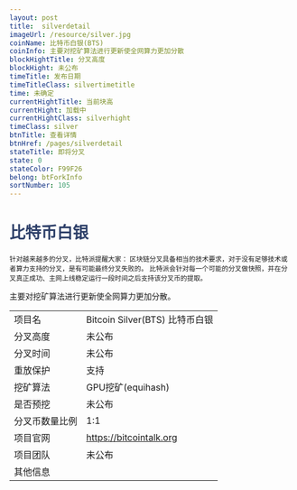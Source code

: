 ```yaml
---
layout: post
title:  silverdetail
imageUrl: /resource/silver.jpg
coinName: 比特币白银(BTS)
coinInfo: 主要对挖矿算法进行更新使全网算力更加分散
blockHightTitle: 分叉高度
blockHight: 未公布
timeTitle: 发布日期
timeTitleClass: silvertimetitle
time: 未确定
currentHightTitle: 当前块高
currentHight: 加载中
currentHightClass: silverhight
timeClass: silver
btnTitle: 查看详情
btnHref: /pages/silverdetail
stateTitle: 即将分叉
state: 0
stateColor: F99F26
belong: btForkInfo
sortNumber: 105
---
```

<h1 style="color: #2F416A">比特币白银</h1>
<small>针对越来越多的分叉，比特派提醒大家：
       区块链分叉具备相当的技术要求，对于没有足够技术或者算力支持的分叉，是有可能最终分叉失败的。
       比特派会针对每一个可能的分叉做快照，并在分叉真正成功、主网上线稳定运行一段时间之后支持该分叉币的提取。
</small>
<p>主要对挖矿算法进行更新使全网算力更加分散。
</p>
<table class="center">
  <tbody>
    <tr>
        <td class="tablehalf">项目名</td>
        <td class="tablehalf">Bitcoin Silver(BTS) 比特币白银</td>
    </tr>
    <tr>
        <td>分叉高度</td>
        <td>未公布</td>
    </tr>
    <tr>
        <td>分叉时间</td>
        <td>未公布</td>
    </tr>
    <tr>
        <td>重放保护</td>
        <td>支持</td>
    </tr>
    <tr>
        <td>挖矿算法</td>
        <td>GPU挖矿(equihash)</td>
    </tr>
    <tr>
        <td>是否预挖</td>
        <td>未公布</td>
    </tr>
    <tr>
        <td>分叉币数量比例</td>
        <td>1:1</td>
    </tr>
    <tr>
        <td>项目官网</td>
        <td><a href="https://bitcointalk.org/index.php?topic=2311582" target="_blank">https://bitcointalk.org</a></td>
    </tr>
    <tr>
        <td>项目团队</td>
        <td>未公布</td>
    </tr>
    <tr>
        <td>其他信息</td>
        <td></td>
    </tr>
  </tbody>
</table>